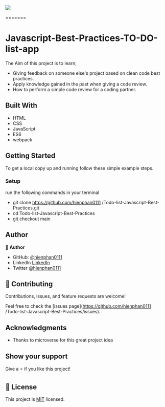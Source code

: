 ![](https://img.shields.io/badge/Microverse-blueviolet)

=======

# Javascript-Best-Practices-TO-DO-list-app

The Aim of this project is to learn; 
- Giving feedback on someone else's project based on clean code best practices.
- Apply knowledge gained in the past when giving a code review.
- How to perform a simple code review for a coding partner.

## Built With

- HTML
- CSS
- JavaScript
- ES6
- webpack

## Getting Started

To get a local copy up and running follow these simple example steps.

### Setup

run the following commands in your terminal

- git clone https://github.com/hienphan0111
/Todo-list-Javascript-Best-Practices.git
- cd Todo-list-Javascript-Best-Practices
- git checkout main

## Author

👤 **Author**

- GitHub: [@hienphan0111](https://github.com/hienphan0111)
- LinkedIn [LinkedIn](https://www.linkedin.com/in/hien-phan-61097b256/)
- Twitter [@hienphan0111](https://twitter.com/twitterhandle)

## 🤝 Contributing

Contributions, issues, and feature requests are welcome!

Feel free to check the [issues page](https://github.com/hienphan0111
/Todo-list-Javascript-Best-Practices/issues).

## Acknowledgments

- Thanks to microverse for this great project idea

## Show your support

Give a ⭐️ if you like this project!

## 📝 License

This project is [MIT](./LICENSE) licensed.
